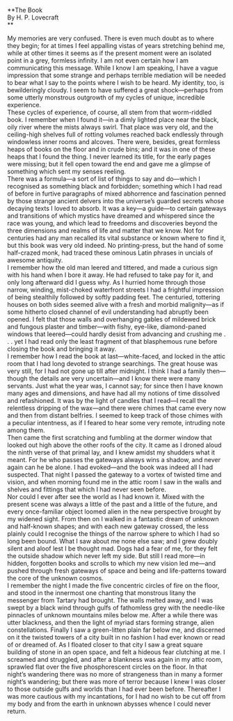   
**The Book  
By H. P. Lovecraft  
**  

My memories are very confused. There is even much doubt as to where they
begin; for at times I feel appalling vistas of years stretching behind me,
while at other times it seems as if the present moment were an isolated point
in a grey, formless infinity. I am not even certain how I am communicating
this message. While I know I am speaking, I have a vague impression that some
strange and perhaps terrible mediation will be needed to bear what I say to
the points where I wish to be heard. My identity, too, is bewilderingly
cloudy. I seem to have suffered a great shock—perhaps from some utterly
monstrous outgrowth of my cycles of unique, incredible experience.  
These cycles of experience, of course, all stem from that worm-riddled book. I
remember when I found it—in a dimly lighted place near the black, oily river
where the mists always swirl. That place was very old, and the ceiling-high
shelves full of rotting volumes reached back endlessly through windowless
inner rooms and alcoves. There were, besides, great formless heaps of books on
the floor and in crude bins; and it was in one of these heaps that I found the
thing. I never learned its title, for the early pages were missing; but it
fell open toward the end and gave me a glimpse of something which sent my
senses reeling.  
There was a formula—a sort of list of things to say and do—which I recognised
as something black and forbidden; something which I had read of before in
furtive paragraphs of mixed abhorrence and fascination penned by those strange
ancient delvers into the universe’s guarded secrets whose decaying texts I
loved to absorb. It was a key—a guide—to certain gateways and transitions of
which mystics have dreamed and whispered since the race was young, and which
lead to freedoms and discoveries beyond the three dimensions and realms of
life and matter that we know. Not for centuries had any man recalled its vital
substance or known where to find it, but this book was very old indeed. No
printing-press, but the hand of some half-crazed monk, had traced these
ominous Latin phrases in uncials of awesome antiquity.  
I remember how the old man leered and tittered, and made a curious sign with
his hand when I bore it away. He had refused to take pay for it, and only long
afterward did I guess why. As I hurried home through those narrow, winding,
mist-choked waterfront streets I had a frightful impression of being
stealthily followed by softly padding feet. The centuried, tottering houses on
both sides seemed alive with a fresh and morbid malignity—as if some hitherto
closed channel of evil understanding had abruptly been opened. I felt that
those walls and overhanging gables of mildewed brick and fungous plaster and
timber—with fishy, eye-like, diamond-paned windows that leered—could hardly
desist from advancing and crushing me . . . yet I had read only the least
fragment of that blasphemous rune before closing the book and bringing it
away.  
I remember how I read the book at last—white-faced, and locked in the attic
room that I had long devoted to strange searchings. The great house was very
still, for I had not gone up till after midnight. I think I had a family
then—though the details are very uncertain—and I know there were many
servants. Just what the year was, I cannot say; for since then I have known
many ages and dimensions, and have had all my notions of time dissolved and
refashioned. It was by the light of candles that I read—I recall the
relentless dripping of the wax—and there were chimes that came every now and
then from distant belfries. I seemed to keep track of those chimes with a
peculiar intentness, as if I feared to hear some very remote, intruding note
among them.  
Then came the first scratching and fumbling at the dormer window that looked
out high above the other roofs of the city. It came as I droned aloud the
ninth verse of that primal lay, and I knew amidst my shudders what it meant.
For he who passes the gateways always wins a shadow, and never again can he be
alone. I had evoked—and the book was indeed all I had suspected. That night I
passed the gateway to a vortex of twisted time and vision, and when morning
found me in the attic room I saw in the walls and shelves and fittings that
which I had never seen before.  
Nor could I ever after see the world as I had known it. Mixed with the present
scene was always a little of the past and a little of the future, and every
once-familiar object loomed alien in the new perspective brought by my widened
sight. From then on I walked in a fantastic dream of unknown and half-known
shapes; and with each new gateway crossed, the less plainly could I recognise
the things of the narrow sphere to which I had so long been bound. What I saw
about me none else saw; and I grew doubly silent and aloof lest I be thought
mad. Dogs had a fear of me, for they felt the outside shadow which never left
my side. But still I read more—in hidden, forgotten books and scrolls to which
my new vision led me—and pushed through fresh gateways of space and being and
life-patterns toward the core of the unknown cosmos.  
I remember the night I made the five concentric circles of fire on the floor,
and stood in the innermost one chanting that monstrous litany the messenger
from Tartary had brought. The walls melted away, and I was swept by a black
wind through gulfs of fathomless grey with the needle-like pinnacles of
unknown mountains miles below me. After a while there was utter blackness, and
then the light of myriad stars forming strange, alien constellations. Finally
I saw a green-litten plain far below me, and discerned on it the twisted
towers of a city built in no fashion I had ever known or read of or dreamed
of. As I floated closer to that city I saw a great square building of stone in
an open space, and felt a hideous fear clutching at me. I screamed and
struggled, and after a blankness was again in my attic room, sprawled flat
over the five phosphorescent circles on the floor. In that night’s wandering
there was no more of strangeness than in many a former night’s wandering; but
there was more of terror because I knew I was closer to those outside gulfs
and worlds than I had ever been before. Thereafter I was more cautious with my
incantations, for I had no wish to be cut off from my body and from the earth
in unknown abysses whence I could never return.  

